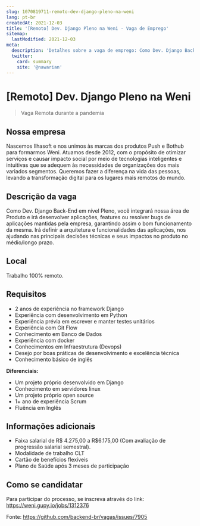 ```yaml
---
slug: 1070819711-remoto-dev-django-pleno-na-weni
lang: pt-br
createdAt: 2021-12-03
title: '[Remoto] Dev. Django Pleno na Weni - Vaga de Emprego'
sitemap:
  lastModified: 2021-12-03
meta:
  description: 'Detalhes sobre a vaga de emprego: Como Dev. Django Back-End em nível Pleno, você integrará nossa área de Produto e irá desenvolver aplicações, features ou resolver bugs de aplicações mantidas pela empresa, garantindo assim o bom funcionamento da mesma. Irá definir a arquitetura e funcionalidades das aplicações, nos ajudando nas principais decisões técnicas e seus impactos no produto no médio/longo prazo.'
  twitter:
    card: summary
    site: '@nawarian'
---
```


# [Remoto] Dev. Django Pleno na Weni

<!--
==================================================
Caso a vaga for remoto durante a pandemia informar no texto "Remoto durante o covid"
==================================================
-->
<!-- 
==================================================
POR FAVOR, SÓ POSTE SE A VAGA FOR PARA BACK-END!

Não faça distinção de gênero no título da vaga.

Use: "Back-End Developer" ao invés de 
"Desenvolvedor Back-End" \o/

Exemplo: `[São Paulo] Back-End Developer @ NOME DA EMPRESA`
==================================================
-->
<!--
==================================================
Caso a vaga for remoto durante a pandemia deixar a linha abaixo
==================================================
-->
> Vaga Remota durante a pandemia

## Nossa empresa

Nascemos Ilhasoft e nos unimos às marcas dos produtos Push e Bothub para formarmos Weni. Atuamos desde 2012, com o propósito de otimizar serviços e causar impacto social por meio de tecnologias inteligentes e intuitivas que se adequem às necessidades de organizações dos mais variados segmentos. Queremos fazer a diferença na vida das pessoas, levando a transformação digital para os lugares mais remotos do mundo.

## Descrição da vaga

Como Dev. Django Back-End em nível Pleno, você integrará nossa área de Produto e irá desenvolver aplicações, features ou resolver bugs de aplicações mantidas pela empresa, garantindo assim o bom funcionamento da mesma. Irá definir a arquitetura e funcionalidades das aplicações, nos ajudando nas principais decisões técnicas e seus impactos no produto no médio/longo prazo.

## Local

Trabalho 100% remoto.

## Requisitos

- 2 anos de experiência no framework Django
- Experiência com desenvolvimento em Python
- Experiência prévia em escrever e manter testes unitários
- Experiência com Git Flow
- Conhecimento em Banco de Dados
- Experiência com docker
- Conhecimentos em Infraestrutura (Devops)
- Desejo por boas práticas de desenvolvimento e excelência técnica
- Conhecimento básico de inglês

**Diferenciais:**
- Um projeto próprio desenvolvido em Django
- Conhecimento em servidores linux
- Um projeto próprio open source
- 1+ ano de experiência Scrum
- Fluência em Inglês


## Informações adicionais

- Faixa salarial de R$ 4.275,00 a R$6.175,00 (Com avaliação de progressão salarial semestral).
- Modalidade de trabalho CLT
- Cartão de benefícios flexíveis
- Plano de Saúde após 3 meses de participação

## Como se candidatar

Para participar do processo, se inscreva através do link: https://weni.gupy.io/jobs/1312376

Fonte: https://github.com/backend-br/vagas/issues/7905